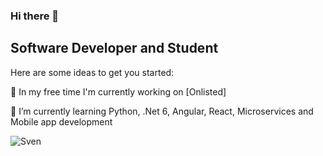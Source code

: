 ### Hi there 👋

## Software Developer and Student 

Here are some ideas to get you started:

🔭 In my free time I'm currently working on [Onlisted]

🌱 I’m currently learning Python, .Net 6, Angular, React, Microservices and Mobile app development

![Sven](https://github-readme-stats.vercel.app/api?username=1svenhansen&show_icons=true&count_private=true)

<!--
**1SvenHansen/1SvenHansen** is a ✨ _special_ ✨ repository because its `README.md` (this file) appears on your GitHub profile.

Here are some ideas to get you started:

- 🔭 I’m currently working on ...
- 🌱 I’m currently learning ...
- 👯 I’m looking to collaborate on ...
- 🤔 I’m looking for help with ...
- 💬 Ask me about ...
- 📫 How to reach me: ...
- 😄 Pronouns: ...
- ⚡ Fun fact: ...
-->
